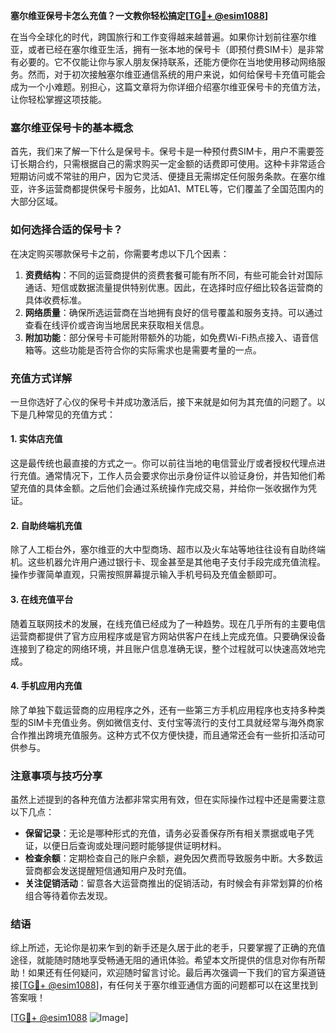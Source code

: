 **塞尔维亚保号卡怎么充值？一文教你轻松搞定[[TG💪+ @esim1088](https://t.me/s/esim1088)]**

在当今全球化的时代，跨国旅行和工作变得越来越普遍。如果你计划前往塞尔维亚，或者已经在塞尔维亚生活，拥有一张本地的保号卡（即预付费SIM卡）是非常有必要的。它不仅能让你与家人朋友保持联系，还能方便你在当地使用移动网络服务。然而，对于初次接触塞尔维亚通信系统的用户来说，如何给保号卡充值可能会成为一个小难题。别担心，这篇文章将为你详细介绍塞尔维亚保号卡的充值方法，让你轻松掌握这项技能。

### 塞尔维亚保号卡的基本概念

首先，我们来了解一下什么是保号卡。保号卡是一种预付费SIM卡，用户不需要签订长期合约，只需根据自己的需求购买一定金额的话费即可使用。这种卡非常适合短期访问或不常驻的用户，因为它灵活、便捷且无需绑定任何服务条款。在塞尔维亚，许多运营商都提供保号卡服务，比如A1、MTEL等，它们覆盖了全国范围内的大部分区域。

### 如何选择合适的保号卡？

在决定购买哪款保号卡之前，你需要考虑以下几个因素：

1. **资费结构**：不同的运营商提供的资费套餐可能有所不同，有些可能会针对国际通话、短信或数据流量提供特别优惠。因此，在选择时应仔细比较各运营商的具体收费标准。
2. **网络质量**：确保所选运营商在当地拥有良好的信号覆盖和服务支持。可以通过查看在线评价或咨询当地居民来获取相关信息。
3. **附加功能**：部分保号卡可能附带额外的功能，如免费Wi-Fi热点接入、语音信箱等。这些功能是否符合你的实际需求也是需要考量的一点。

### 充值方式详解

一旦你选好了心仪的保号卡并成功激活后，接下来就是如何为其充值的问题了。以下是几种常见的充值方式：

#### 1. 实体店充值
这是最传统也最直接的方式之一。你可以前往当地的电信营业厅或者授权代理点进行充值。通常情况下，工作人员会要求你出示身份证件以验证身份，并告知他们希望充值的具体金额。之后他们会通过系统操作完成交易，并给你一张收据作为凭证。

#### 2. 自助终端机充值
除了人工柜台外，塞尔维亚的大中型商场、超市以及火车站等地往往设有自助终端机。这些机器允许用户通过银行卡、现金甚至是其他电子支付手段完成充值流程。操作步骤简单直观，只需按照屏幕提示输入手机号码及充值金额即可。

#### 3. 在线充值平台
随着互联网技术的发展，在线充值已经成为了一种趋势。现在几乎所有的主要电信运营商都提供了官方应用程序或是官方网站供客户在线上完成充值。只要确保设备连接到了稳定的网络环境，并且账户信息准确无误，整个过程就可以快速高效地完成。

#### 4. 手机应用内充值
除了单独下载运营商的应用程序之外，还有一些第三方手机应用程序也支持多种类型的SIM卡充值业务。例如微信支付、支付宝等流行的支付工具就经常与海外商家合作推出跨境充值服务。这种方式不仅方便快捷，而且通常还会有一些折扣活动可供参与。

### 注意事项与技巧分享

虽然上述提到的各种充值方法都非常实用有效，但在实际操作过程中还是需要注意以下几点：

- **保留记录**：无论是哪种形式的充值，请务必妥善保存所有相关票据或电子凭证，以便日后查询或处理问题时能够提供证明材料。
- **检查余额**：定期检查自己的账户余额，避免因欠费而导致服务中断。大多数运营商都会发送提醒短信通知用户及时充值。
- **关注促销活动**：留意各大运营商推出的促销活动，有时候会有非常划算的价格组合等待着你去发现。

### 结语

综上所述，无论你是初来乍到的新手还是久居于此的老手，只要掌握了正确的充值途径，就能随时随地享受畅通无阻的通讯体验。希望本文所提供的信息对你有所帮助！如果还有任何疑问，欢迎随时留言讨论。最后再次强调一下我们的官方渠道链接[[TG💪+ @esim1088](https://t.me/s/esim1088)]，有任何关于塞尔维亚通信方面的问题都可以在这里找到答案哦！

[[TG💪+ @esim1088](https://t.me/s/esim1088) ![Image](https://i.postimg.cc/4NQfJmqS/Snipaste-2025-05-13-00-14-12.png)]